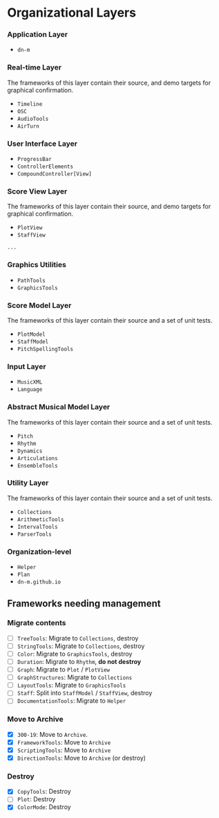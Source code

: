 # Organizational Layers

### Application Layer

- `dn-m`

### Real-time Layer

The frameworks of this layer contain their source, and demo targets for graphical confirmation.

- `Timeline`
- `OSC`
- `AudioTools`
- `AirTurn`

### User Interface Layer
- `ProgressBar`
- `ControllerElements`
- `CompoundController[View]`

### Score View Layer

The frameworks of this layer contain their source, and demo targets for graphical confirmation.

- `PlotView`
- `StaffView`

`...`

### Graphics Utilities

- `PathTools`
- `GraphicsTools`

### Score Model Layer

The frameworks of this layer contain their source and a set of unit tests.

- `PlotModel`
- `StaffModel`
- `PitchSpellingTools`

### Input Layer

- `MusicXML`
- `Language`

### Abstract Musical Model Layer

The frameworks of this layer contain their source and a set of unit tests.

- `Pitch`
- `Rhythm`
- `Dynamics`
- `Articulations`
- `EnsembleTools`

### Utility Layer

The frameworks of this layer contain their source and a set of unit tests.

- `Collections`
- `ArithmeticTools`
- `IntervalTools`
- `ParserTools`

### Organization-level

- `Helper`
- `Plan`
- `dn-m.github.io`

## Frameworks needing management

### Migrate contents

- [ ] `TreeTools`: Migrate to `Collections`, destroy
- [ ] `StringTools`: Migrate to `Collections`, destroy
- [ ] `Color`: Migrate to `GraphicsTools`, destroy
- [ ] `Duration`: Migrate to `Rhythm`, **do not destroy**
- [ ] `Graph`: Migrate to `Plot` / `PlotView`
- [ ] `GraphStructures`: Migrate to `Collections`
- [ ] `LayoutTools`: Migrate to `GraphicsTools`
- [ ] `Staff`: Split into `StaffModel` / `StaffView`, destroy
- [ ] `DocumentationTools`: Migrate to `Helper`

### Move to Archive

- [x] `300-19`: Move to `Archive`.
- [x] `FrameworkTools`: Move to `Archive`
- [x] `ScriptingTools`: Move to `Archive`
- [x] `DirectionTools`: Move to `Archive` (or destroy)

### Destroy
- [x] `CopyTools`: Destroy
- [ ] `Plot`: Destroy
- [x] `ColorMode`: Destroy
